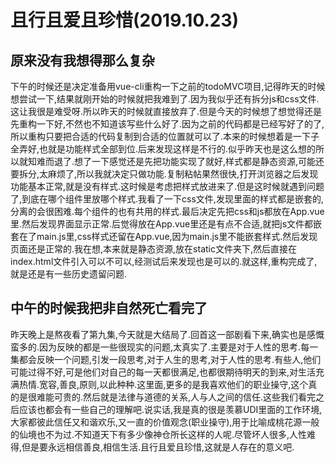 # 且行且爱且珍惜(2019.10.23)

## 原来没有我想得那么复杂

下午的时候还是决定准备用vue-cli重构一下之前的todoMVC项目,记得昨天的时候想尝试一下,结果就刚开始的时候就把我难到了.因为我似乎还有拆分js和css文件.这让我很是难受呀.所以昨天的时候就直接放弃了.但是今天的时候想了想觉得还是先重构一下好,不然也不知道该写些什么好了.因为之前的代码都是已经写好了的了,所以重构只要把合适的代码复制到合适的位置就可以了.本来的时候想着是一下子全弄好,也就是功能样式全部到位.后来发现这样是不行的.似乎昨天也是这么想的所以就知难而退了.想了一下感觉还是先把功能实现了就好,样式都是静态资源,可能还要拆分,太麻烦了,所以我就决定只做功能.复制粘帖果然很快,打开浏览器之后发现功能基本正常,就是没有样式.这时候是考虑把样式放进来了.但是这时候就遇到问题了,到底在哪个组件里放哪个样式.我看了一下css文件,发现里面的样式都是嵌套的,分离的会很困难.每个组件的也有共用的样式.最后决定先把css和js都放在App.vue里.然后发现界面显示正常.后觉得放在App.vue里还是有点不合适,就把js文件都嵌套在了main.js里,css样式还留在App.vue,因为main.js里不能嵌套样式.然后发现页面还是正常的.我在想,本来就是静态资源,放在static文件夹下,然后直接在index.html文件引入可以不可以,经测试后来发现也是可以的.就这样,重构完成了,就是还是有一些历史遗留问题.

## 中午的时候我把非自然死亡看完了

昨天晚上是熬夜看了第九集,今天就是大结局了.回首这一部剧看下来,确实也是感慨蛮多的.因为反映的都是一些很现实的问题,太真实了.主要是对于人性的思考.每一集都会反映一个问题,引发一段思考,对于人生的思考,对于人性的思考.有些人,他们可能过得不好,可是他们对自己的每一天都很满足,也都很期待明天的到来,对生活充满热情.宽容,善良,原则,以此种种.这里面,更多的是我喜欢他们的职业操守,这个真的是很难能可贵的.然后就是法律与道德的关系,人与人之间的信任.这些我们看完之后应该也都会有一些自己的理解吧.说实话,我是真的很是羡慕UDI里面的工作环境,大家都彼此信任又和谐欢乐,又一直的价值观念(职业操守),用于比喻成桃花源一般的仙境也不为过.不知道天下有多少像神仓所长这样的人呢.尽管坏人很多,人性难得,但是要永远相信善良,相信生活.且行且爱且珍惜,这就是人存在的意义吧.
